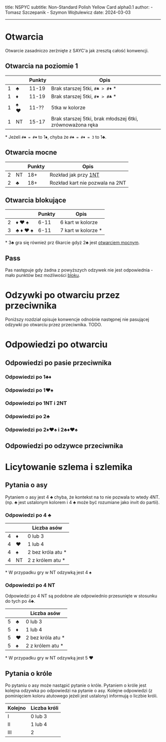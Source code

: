 title: NSPYC
subtitle: Non-Standard Polish Yellow Card alpha0.1
author: 
    - Tomasz Szczepanik
    - Szymon Wojtulewicz
date: 2024-03-03

---

# Otwarcia

Otwarcie zasadniczo zerżnięte z SAYC'a jak zresztą całość konwencji.

## Otwarcia na poziomie 1
<!-- TODO: ustalić granice punktowe-->
|      |      | Punkty | Opis                                                      |
|------|------|--------|-----------------------------------------------------------|
| 1    | ♣    | 11-19  | Brak starszej 5tki, `#♣ > #♦` *                           |
| 1    | ♦    | 11-19  | Brak starszej 5tki, `#♦ > #♣` *                           |
| 1    | ♠ ♥  | 11-??  | 5tka w kolorze                                            |
| 1    | NT   | 15-17  | Brak starszej 5tki, brak młodszej 6tki, zrównoważona ręka |

\* Jeżeli `#♣ = #♦` to 1♦, chyba że `#♣ = #♦ = 3` to 1♣.

## Otwarcia mocne
<!-- TODO: 3NT? -->
|      |      | Punkty | Opis                                                      |
|------|------|--------|-----------------------------------------------------------|
| 2    | NT   | 18+    | Rozkład jak przy [1NT](#otwarcia-na-poziomie-1)           |
| 2    | ♣    | 18+    | Rozkład kart nie pozwala na 2NT                           |

## Otwarcia blokujące

|      |        | Punkty | Opis                                                    |
|------|--------|--------|---------------------------------------------------------|
| 2    | ♦ ♥ ♠  | 6-11   | 6 kart w kolorze                                        |
| 3    | ♣ ♦ ♥ ♠| 6-11   | 7 kart w kolorze *                                      |

\* 3♣ gra się również prz 6karcie gdyż 2♣ jest [otwarciem mocnym](#otwarcia-mocne).

## Pass

Pas następuje gdy żadna z powyższych odzywek nie jest odpowiednia - mało punktów bez możliwości [bloku](#otwarcia-blokujące).



# Odzywki po otwarciu przez przeciwnika

Poniższy rozdział opisuje konwencje odnośnie następnej nie pasującej odzywki po otwarciu przez przeciwnika. TODO.

# Odpowiedzi po otwarciu

## Odpowiedzi po pasie przeciwnika

### Odpowiedzi po 1♣♦

### Odpowiedzi po 1♥♠

### Odpowiedzi po 1NT i 2NT



### Odpowiedzi po 2♣

### Odpowiedzi po 2♦♥♠ i 2♣♦♥♠

## Odpowiedzi po odzywce przeciwnika

# Licytowanie szlema i szlemika

## Pytania o asy
Pytaniem o asy jest 4 ♣ chyba, że kontekst na to nie pozwala to wtedy 4NT. (np. ♣ jest ustalonym kolorem i 4 ♣ może być rozumiane jako invit do partii). 

### Odpowiedzi po 4 ♣

|      |   | Liczba asów                                 |
|------|---|---------------------------------------------|
| 4    | ♦ | 0 lub 3                                     |
| 4    | ♥ | 1 lub 4                                     |
| 4    | ♠ | 2 bez króla atu *                           |
| 4    | NT| 2 z królem atu *                            |

\* W przypadku gry w NT odzywką jest 4 ♠

### Odpowiedzi po 4 NT

Odpowiedzi po 4 NT są podobne ale odpowiednio przesunięte w stosunku do tych po 4♣.

|      |   | Liczba asów                                 |
|------|---|---------------------------------------------|
| 5    | ♣ | 0 lub 3                                     |
| 5    | ♦ | 1 lub 4                                     |
| 5    | ♥ | 2 bez króla atu *                           |
| 5    | ♠ | 2 z królem atu *                            |

\* W przypadku gry w NT odzywką jest 5 ♥

## Pytania o króle
Po pytaniu o asy może nastąpić pytanie o króle. Pytaniem o króle jest kolejna odzywka po odpowiedzi na pytanie o asy. Kolejne odpowiedzi (z pominięciem koloru atutowego jeżeli jest ustalony) informują o liczbie króli.

| Kolejno | Liczba króli                                |
|---------|---------------------------------------------|
|  I      | 0 lub 3                                     |
|  II     | 1 lub 4                                     |
|  III    | 2                                           |


<!-- TODO: Kiedy można pasować i jakie zasady decydują o docelowym kontrakcie -->